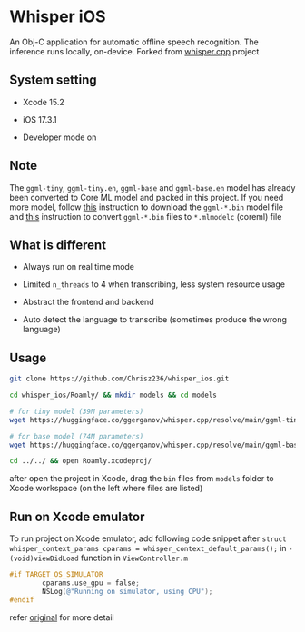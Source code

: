 # Whisper iOS

An Obj-C application for automatic offline speech recognition.
The inference runs locally, on-device. Forked from [whisper.cpp](https://github.com/ggerganov/whisper.cpp) project

## System setting

- Xcode 15.2

- iOS 17.3.1

- Developer mode on

## Note

The `ggml-tiny`, `ggml-tiny.en`, `ggml-base` and `ggml-base.en` model has already been converted to Core ML model and packed in this project.
If you need more model, follow [this](https://github.com/ggerganov/whisper.cpp/tree/master/models#1-use-download-ggml-modelsh-to-download-pre-converted-models) 
instruction to download the `ggml-*.bin` model file and [this](https://github.com/ggerganov/whisper.cpp/blob/master/README.md#core-ml-support) 
instruction to convert `ggml-*.bin` files to `*.mlmodelc` (coreml) file

## What is different

- Always run on real time mode

- Limited `n_threads` to 4 when transcribing, less system resource usage

- Abstract the frontend and backend

- Auto detect the language to transcribe (sometimes produce the wrong language)

## Usage

```bash
git clone https://github.com/Chrisz236/whisper_ios.git

cd whisper_ios/Roamly/ && mkdir models && cd models

# for tiny model (39M parameters) 
wget https://huggingface.co/ggerganov/whisper.cpp/resolve/main/ggml-tiny.bin

# for base model (74M parameters)
wget https://huggingface.co/ggerganov/whisper.cpp/resolve/main/ggml-base.bin

cd ../../ && open Roamly.xcodeproj/

```

after open the project in Xcode, drag the `bin` files from `models` folder to Xcode workspace (on the left where files are listed)

## Run on Xcode emulator

To run project on Xcode emulator, add following code snippet after `struct whisper_context_params cparams = whisper_context_default_params();` in `- (void)viewDidLoad` function in `ViewController.m`

```objective-c
#if TARGET_OS_SIMULATOR
        cparams.use_gpu = false;
        NSLog(@"Running on simulator, using CPU");
#endif
```

refer [original](https://github.com/ggerganov/whisper.cpp/blob/master/examples/whisper.objc/whisper.objc/ViewController.m) for more detail